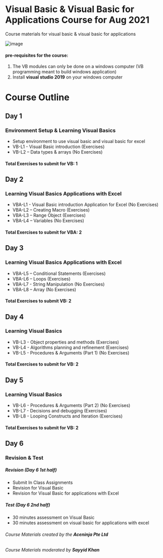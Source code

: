 # Visual Basic & Visual Basic for Applications Course for Aug 2021
Course materials for visual basic &amp; visual basic for applications

![image](https://user-images.githubusercontent.com/22993048/109147028-80d6d380-779f-11eb-822b-4fd458ba3481.png)

#### pre-requisites for the course:
1. The VB modules can only be done on a windows computer (VB programming meant to build windows application)
2. Install **visual studio 2019** on your windows computer

# Course Outline

## Day 1
### Environment Setup & Learning Visual Basics

-	Setup environment to use visual basic and visual basic for excel
-	VB-L1 - Visual Basic introduction (Exercises)
-	VB-L2 – Data types & arrays (No Exercises)

#### Total Exercises to submit for VB: 1

## Day 2
### Learning Visual Basics Applications with Excel

-	VBA-L1 - Visual Basic introduction Application for Excel (No Exercises)
-	VBA-L2 – Creating Macro (Exercises)
-	VBA-L3 – Range Object (Exercises)
-	VBA-L4 – Variables (No Exercises)

#### Total Exercises to submit for VBA: 2

## Day 3
### Learning Visual Basics Applications with Excel

-	VBA-L5 – Conditional Statements (Exercises)
-	VBA-L6 – Loops (Exercises)
-	VBA-L7 - String Manipulation (No Exercises)
-	VBA-L8 – Array (No Exercises)

#### Total Exercises to submit VB: 2

## Day 4
### Learning Visual Basics

-	VB-L3 - Object properties and methods (Exercises)
-	VB-L4 - Algorithms planning and refinement (Exercises)
-	VB-L5 - Procedures & Arguments (Part 1) (No Exercises)

#### Total Exercises to submit for VB: 2

## Day 5
### Learning Visual Basics

-	VB-L6 - Procedures & Arguments (Part 2) (No Exercises)
-	VB-L7 - Decisions and debugging (Exercises)
-	VB-L8 - Looping Constructs and Iteration (Exercises)


#### Total Exercises to submit for VB: 2

## Day 6
### Revision & Test

##### Revision (Day 6 1st half)
-	Submit In Class Assignments
-	Revision for Visual Basic
-	Revision for Visual Basic for applications with Excel

##### Test (Day 6 2nd half)
-	30 minutes assessment on Visual Basic
-	30 minutes assessment on visual basic for applications with excel

###### Course Materials created by the **Aceninja Pte Ltd**
###### Course Materials moderated by **Sayyid Khan**
